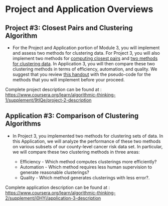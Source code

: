 # Project and Application Overviews
## Project #3: Closest Pairs and Clustering Algorithm

* For the Project and Application portion of Module 3, you will implement and assess two methods for clustering data. For Project 3, you will also implement two methods for [computing closest pairs](https://storage.googleapis.com/codeskulptor-alg/pdf/ClosestPair.pdf) and [two methods for clustering data](https://storage.googleapis.com/codeskulptor-alg/pdf/Clustering.pdf). In Application 3, you will then compare these two clustering methods in terms of efficiency, automation, and quality. We suggest that you review [this handout](https://storage.googleapis.com/codeskulptor-alg/pdf/ClosestPairsAndClustering.pdf) with the pseudo-code for the methods that you will implement before your proceed.

Complete project description can be found at : 
<https://www.coursera.org/learn/algorithmic-thinking-1/supplement/9tlQe/project-2-description>

## Application #3: Comparison of Clustering Algorithms

* In Project 3, you implemented two methods for clustering sets of data. In this Application, we will analyze the performance of these two methods on various subsets of our county-level cancer risk data set. In particular, we will compare these two clustering methods in three areas:

   * Efficiency - Which method computes clusterings more efficiently?
   * Automation - Which method requires less human supervision to generate reasonable clusterings?
   * Quality - Which method generates clusterings with less error?.

Complete application description can be found at : 
<https://www.coursera.org/learn/algorithmic-thinking-2/supplement/i0HYj/application-3-description>
